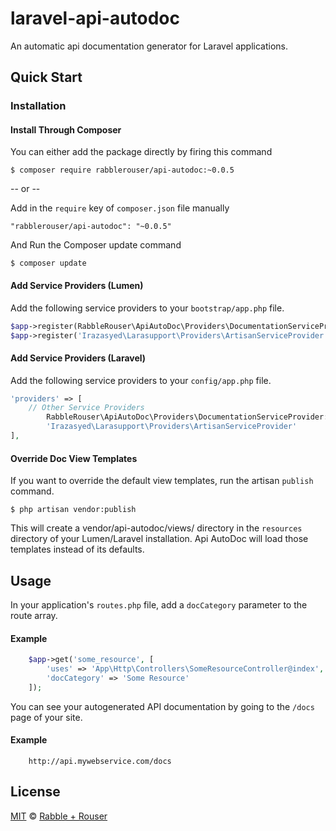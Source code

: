# laravel-api-autodoc
An automatic api documentation generator for Laravel applications.

## Quick Start


### Installation

#### Install Through Composer
You can either add the package directly by firing this command

```
$ composer require rabblerouser/api-autodoc:~0.0.5
```

-- or --

Add in the `require` key of `composer.json` file manually

```
"rabblerouser/api-autodoc": "~0.0.5"
```

And Run the Composer update command

```
$ composer update
```

#### Add Service Providers (Lumen)

Add the following service providers to your `bootstrap/app.php` file.

```php
$app->register(RabbleRouser\ApiAutoDoc\Providers\DocumentationServiceProvider::class);
$app->register('Irazasyed\Larasupport\Providers\ArtisanServiceProvider');
```

#### Add Service Providers (Laravel)

Add the following service providers to your `config/app.php` file.

```php
'providers' => [
    // Other Service Providers
        RabbleRouser\ApiAutoDoc\Providers\DocumentationServiceProvider::class,
        'Irazasyed\Larasupport\Providers\ArtisanServiceProvider'
],
```

#### Override Doc View Templates

If you want to override the default view templates, run the artisan `publish` command.

```
$ php artisan vendor:publish
```

This will create a vendor/api-autodoc/views/ directory in the `resources` directory of your Lumen/Laravel installation.
Api AutoDoc will load those templates instead of its defaults.

## Usage

In your application's `routes.php` file, add a `docCategory` parameter to the route array.

#### Example

```php
    $app->get('some_resource', [
        'uses' => 'App\Http\Controllers\SomeResourceController@index',
        'docCategory' => 'Some Resource'
    ]);
```

You can see your autogenerated API documentation by going to the `/docs` page of your site.

#### Example

```
    http://api.mywebservice.com/docs
```

## License

[MIT](LICENSE) © [Rabble + Rouser](http://rabbleandrouser.com)
